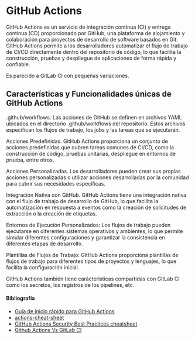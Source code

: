 # GitHub Actions

GitHub Actions es un servicio de integración continua (CI) y entrega continua (CD) proporcionado por GitHub, una plataforma de alojamiento y colaboración para proyectos de desarrollo de software basados en Git. GitHub Actions permite a los desarrolladores automatizar el flujo de trabajo de CI/CD directamente dentro del repositorio de código, lo que facilita la construcción, pruebas y despliegue de aplicaciones de forma rápida y confiable.

Es parecido a GitLab CI con pequeñas variaciones.

## Características y Funcionalidades únicas de GitHub Actions

.github/workflows. Las acciones de GitHub se definen en archivos YAML ubicados en el directorio .github/workflows del repositorio. Estos archivos especifican los flujos de trabajo, los jobs y las tareas que se ejecutarán.

Acciones Predefinidas. GitHub Actions proporciona un conjunto de acciones predefinidas que cubren tareas comunes de CI/CD, como la construcción de código, pruebas unitarias, despliegue en entornos de prueba, entre otros.

Acciones Personalizadas. Los desarrolladores pueden crear sus propias acciones personalizadas o utilizar acciones desarrolladas por la comunidad para cubrir sus necesidades específicas.

Integración Nativa con GitHub. GitHub Actions tiene una integración nativa con el flujo de trabajo de desarrollo de GitHub, lo que facilita la automatización en respuesta a eventos como la creación de solicitudes de extracción o la creación de etiquetas.

Entornos de Ejecución Personalizados: Los flujos de trabajo pueden ejecutarse en diferentes sistemas operativos y ambientes, lo que permite simular diferentes configuraciones y garantizar la consistencia en diferentes etapas de desarrollo.

Plantillas de Flujos de Trabajo: GitHub Actions proporciona plantillas de flujos de trabajo para diferentes tipos de proyectos y lenguajes, lo que facilita la configuración inicial.

GitHub Actions también tiene carácteristicas compartidas con GitLab CI como los secretos, los registros de los pipelines, etc.

#### Bibliografía

- [Guía de inicio rápido para GitHub Actions](https://docs.github.com/es/actions/quickstart)
- [actions-cheat-sheet](https://github.com/github/actions-cheat-sheet/blob/master/actions-cheat-sheet.pdf)
- [GitHub Actions Security Best Practices cheatsheet](https://blog.gitguardian.com/github-actions-security-cheat-sheet/)
- [Github Actions Vs GitLab CI](https://nira.com/github-actions-vs-gitlab-ci/)